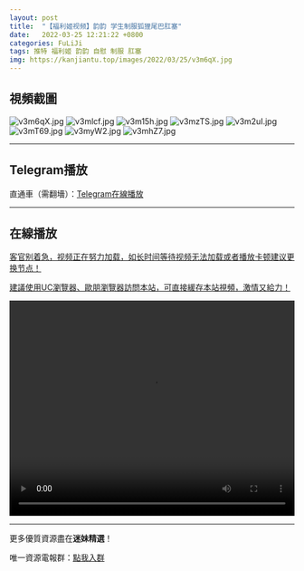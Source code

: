```yaml
---
layout: post
title:  "【福利姬视频】韵韵 学生制服狐狸尾巴肛塞"
date:   2022-03-25 12:21:22 +0800
categories: FuLiJi
tags: 推特 福利姬 韵韵 自慰 制服 肛塞
img: https://kanjiantu.top/images/2022/03/25/v3m6qX.jpg
---
```



## 視頻截圖

![v3m6qX.jpg](https://kanjiantu.top/images/2022/03/25/v3m6qX.jpg)
![v3mlcf.jpg](https://kanjiantu.top/images/2022/03/25/v3mlcf.jpg)
![v3m15h.jpg](https://kanjiantu.top/images/2022/03/25/v3m15h.jpg)
![v3mzTS.jpg](https://kanjiantu.top/images/2022/03/25/v3mzTS.jpg)
![v3m2uI.jpg](https://kanjiantu.top/images/2022/03/25/v3m2uI.jpg)
![v3mT69.jpg](https://kanjiantu.top/images/2022/03/25/v3mT69.jpg)
![v3myW2.jpg](https://kanjiantu.top/images/2022/03/25/v3myW2.jpg)
![v3mhZ7.jpg](https://kanjiantu.top/images/2022/03/25/v3mhZ7.jpg)

* * *
## Telegram播放

直通車（需翻墻）：[Telegram在線播放](https://t.me/mimeijingxuan/333)

* * *
## 在線播放
<u>客官别着急，视频正在努力加载，如长时间等待视频无法加载或者播放卡顿建议更换节点！</u>

<u>建議使用UC瀏覽器、歐朋瀏覽器訪問本站，可直接緩存本站視頻，激情又給力！</u>
<center><video src="https://cdn.publer.io/uploads/videos/623d337cdb279760bbfbdd73/3d49eddeb62704f750c6530676cf1502.mp4" width="100%" height="380px" controls="controls"></video></center>


* * *
更多優質資源盡在**迷妹精選**！

唯一資源電報群：[點我入群](https://t.me/mimeijingxuan)


